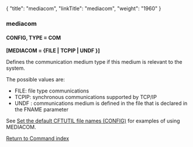 {
    "title": "mediacom",
    "linkTitle": "mediacom",
    "weight": "1960"
}<span id="mediacom"></span>

### mediacom

#### CONFIG, TYPE = COM

**\[MEDIACOM = {FILE |** **TCPIP |
UNDF }\]**

Defines the communication medium type if this medium is relevant to
the system.

The possible values are:

-   FILE: file type communications
-   TCPIP: synchronous communications
    supported by TCP/IP
-   UNDF :
    communications medium is defined in the file that is declared in the
    FNAME parameter  

See <a href="../../../about_cftutil/redefining_cftutil_data_media" class="MCXref xref">Set the default CFTUTIL file names (CONFIG)</a> for examples of using MEDIACOM.

[Return to Command index](../../)

